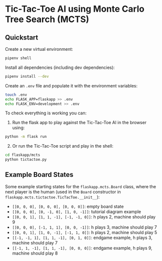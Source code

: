 # Tic-Tac-Toe AI using Monte Carlo Tree Search (MCTS)
## Quickstart

Create a new virtual environment:

```bash
pipenv shell
```

Install all dependencies (including dev dependencies):

```bash
pipenv install --dev
```

Create an `.env` file and populate it with the environment variables:

```bash
touch .env
echo FLASK_APP=flaskapp >> .env
echo FLASK_ENV=development >> .env
```

To check everything is working you can:


1. Run the flask app to play against the Tic-Tac-Toe AI in the browser using:

```bash
python -m flask run
```

2. Or run the Tic-Tac-Toe script and play in the shell:

```bash
cd flaskapp/mcts
python tictactoe.py
```

## Example Board States

Some example starting states for the `flaskapp.mcts.Board` class, where the next player is the human (used in the `Board` constructor in `flaskapp.mcts.tictactoe.TicTacToe.__init__`):

- `[[0, 0, 0], [0, 0, 0], [0, 0, 0]]`: empty board state
- `[[0, 0, 0], [0, -1, 0], [1, 0, -1]]`: tutorial diagram example
- `[[0, 0, 1], [1, 1, -1], [-1, -1, 0]]`: h plays 2, machine should play 9
- `[[0, 0, 0], [-1, 1, 1], [0, 0, -1]]`: h plays 3, machine should play 7
- `[[0, 0, 1], [1, 0, -1], [-1, 1, 0]]`: h plays 2, machine should play 5
- `[[-1, -1, 1], [1, 1, -1], [0, 1, 0]]`: endgame example, h plays 3, machine should play 7
- `[[-1, 1, -1], [1, 1, -1], [0, 0, 0]]`: endgame example, h plays 9, machine should play 8

